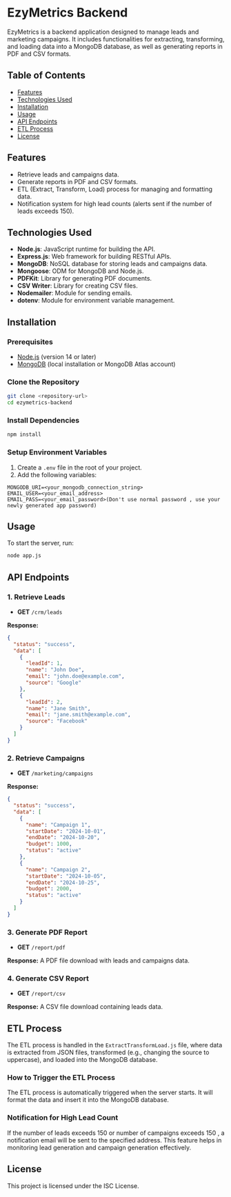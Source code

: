# EzyMetrics Backend

EzyMetrics is a backend application designed to manage leads and marketing campaigns. It includes functionalities for extracting, transforming, and loading data into a MongoDB database, as well as generating reports in PDF and CSV formats.

## Table of Contents

- [Features](#features)
- [Technologies Used](#technologies-used)
- [Installation](#installation)
- [Usage](#usage)
- [API Endpoints](#api-endpoints)
- [ETL Process](#etl-process)
- [License](#license)

## Features

- Retrieve leads and campaigns data.
- Generate reports in PDF and CSV formats.
- ETL (Extract, Transform, Load) process for managing and formatting data.
- Notification system for high lead counts (alerts sent if the number of leads exceeds 150).

## Technologies Used

- **Node.js**: JavaScript runtime for building the API.
- **Express.js**: Web framework for building RESTful APIs.
- **MongoDB**: NoSQL database for storing leads and campaigns data.
- **Mongoose**: ODM for MongoDB and Node.js.
- **PDFKit**: Library for generating PDF documents.
- **CSV Writer**: Library for creating CSV files.
- **Nodemailer**: Module for sending emails.
- **dotenv**: Module for environment variable management.

## Installation

### Prerequisites

- [Node.js](https://nodejs.org/) (version 14 or later)
- [MongoDB](https://www.mongodb.com/) (local installation or MongoDB Atlas account)

### Clone the Repository

```bash
git clone <repository-url>
cd ezymetrics-backend
```

### Install Dependencies

```bash
npm install
```

### Setup Environment Variables

1. Create a `.env` file in the root of your project.
2. Add the following variables:

```
MONGODB_URI=<your_mongodb_connection_string>
EMAIL_USER=<your_email_address>
EMAIL_PASS=<your_email_password>(Don't use normal password , use your newly generated app password)
```

## Usage

To start the server, run:

```bash
node app.js
```

## API Endpoints

### 1. Retrieve Leads

- **GET** `/crm/leads`

**Response:**

```json
{
  "status": "success",
  "data": [
    {
      "leadId": 1,
      "name": "John Doe",
      "email": "john.doe@example.com",
      "source": "Google"
    },
    {
      "leadId": 2,
      "name": "Jane Smith",
      "email": "jane.smith@example.com",
      "source": "Facebook"
    }
  ]
}
```

### 2. Retrieve Campaigns

- **GET** `/marketing/campaigns`

**Response:**

```json
{
  "status": "success",
  "data": [
    {
      "name": "Campaign 1",
      "startDate": "2024-10-01",
      "endDate": "2024-10-20",
      "budget": 1000,
      "status": "active"
    },
    {
      "name": "Campaign 2",
      "startDate": "2024-10-05",
      "endDate": "2024-10-25",
      "budget": 2000,
      "status": "active"
    }
  ]
}
```

### 3. Generate PDF Report

- **GET** `/report/pdf`

**Response:** A PDF file download with leads and campaigns data.

### 4. Generate CSV Report

- **GET** `/report/csv`

**Response:** A CSV file download containing leads data.

## ETL Process

The ETL process is handled in the `ExtractTransformLoad.js` file, where data is extracted from JSON files, transformed (e.g., changing the source to uppercase), and loaded into the MongoDB database.

### How to Trigger the ETL Process

The ETL process is automatically triggered when the server starts. It will format the data and insert it into the MongoDB database.

### Notification for High Lead Count

If the number of leads exceeds 150 or number of campaigns exceeds 150 , a notification email will be sent to the specified address. This feature helps in monitoring lead generation and campaign generation effectively.

## License

This project is licensed under the ISC License.
